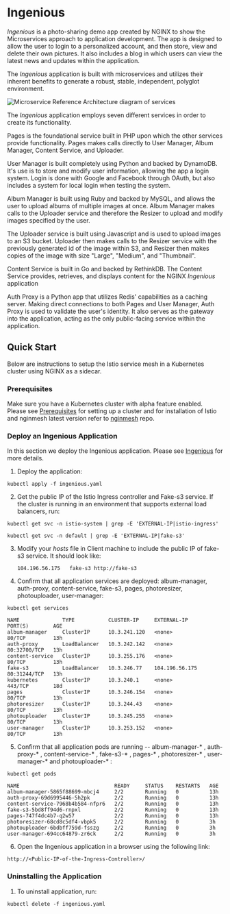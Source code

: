 # Ingenious
_Ingenious_ is a photo-sharing demo app created by NGINX to show the Microservices approach to application development. The app is designed to allow the user to login to a personalized account, and then store, view and delete their own pictures. It also includes a blog in which users can view the latest news and updates within the application.

The _Ingenious_ application is built with microservices and utilizes their inherent benefits to generate a robust, stable, independent, polyglot environment.


![Microservice Reference Architecture diagram of services](diagram-microservices-reference-architecture-850x600.png)

The _Ingenious_ application employs seven different services in order to create its functionality.

Pages is the foundational service built in PHP upon which the other services provide functionality. Pages makes calls directly to User Manager, Album Manager, Content Service, and Uploader.

User Manager is built completely using Python and backed by DynamoDB. It's use is to store and modify user information, allowing the app a login system. Login is done with Google and Facebook through OAuth, but also includes a system for local login when testing the system.

Album Manager is built using Ruby and backed by MySQL, and allows the user to upload albums of multiple images at once. Album Manager makes calls to the Uploader service and therefore the Resizer to upload and modify images specified by the user.

The Uploader service is built using Javascript and is used to upload images to an S3 bucket. Uploader then makes calls to the Resizer service with the previously generated id of the image within S3, and Resizer then makes copies of the image with size "Large", "Medium", and "Thumbnail".

Content Service is built in Go and backed by RethinkDB. The Content Service provides, retrieves, and displays content for the NGINX _Ingenious_ application

Auth Proxy is a Python app that utilizes Redis' capabilities as a caching server. Making direct connections to both Pages and User Manager, Auth Proxy is used to validate the user's identity. It also serves as the gateway into the application, acting as the only public-facing service within the application.


## Quick Start
Below are instructions to setup the Istio service mesh in a Kubernetes cluster using NGINX as a sidecar.

### Prerequisites
Make sure you have a Kubernetes cluster with alpha feature enabled. Please see [Prerequisites](https://istio.io/docs/setup/kubernetes/quick-start.html#prerequisites) for setting up a cluster and for installation of Istio and nginmesh latest version refer to [nginmesh](https://github.com/nginxinc/nginmesh#installing-istio-and-nginmesh) repo.




### Deploy an Ingenious Application
In this section we deploy the Ingenious application. Please see [Ingenious](https://github.com/nginxinc/mra-ingenious)  for more details.

1. Deploy the application:
```
kubectl apply -f ingenious.yaml
```

2. Get the public IP of the Istio Ingress controller and Fake-s3 service. If the cluster is running in an environment that supports external load balancers, run:
```
kubectl get svc -n istio-system | grep -E 'EXTERNAL-IP|istio-ingress'
```
```
kubectl get svc -n default | grep -E 'EXTERNAL-IP|fake-s3'
```

3. Modify your _hosts_ file in Client machine to include the public IP of fake-s3 service. It should look like:
    ```
    104.196.56.175   fake-s3 http://fake-s3
    ```

4. Confirm that all application services are deployed: album-manager, auth-proxy, content-service, fake-s3, pages, photoresizer, photouploader, user-manager:
```
kubectl get services
```
```
NAME              TYPE           CLUSTER-IP     EXTERNAL-IP      PORT(S)        AGE
album-manager     ClusterIP      10.3.241.120   <none>           80/TCP         13h
auth-proxy        LoadBalancer   10.3.242.142   <none>           80:32700/TCP   13h
content-service   ClusterIP      10.3.255.176   <none>           80/TCP         13h
fake-s3           LoadBalancer   10.3.246.77    104.196.56.175   80:31244/TCP   13h
kubernetes        ClusterIP      10.3.240.1     <none>           443/TCP        18d
pages             ClusterIP      10.3.246.154   <none>           80/TCP         13h
photoresizer      ClusterIP      10.3.244.43    <none>           80/TCP         13h
photouploader     ClusterIP      10.3.245.255   <none>           80/TCP         13h
user-manager      ClusterIP      10.3.253.152   <none>           80/TCP         13h
```

5. Confirm that all application pods are running -- album-manager-* , auth-proxy-* , content-service-* , fake-s3-* , pages-* , photoresizer-* , user-manager-* and photouploader-* :
```
kubectl get pods
```
```
NAME                               READY     STATUS    RESTARTS   AGE
album-manager-5865f88699-mbcj4     2/2       Running   0          13h
auth-proxy-69d6995446-5h2pk        2/2       Running   0          13h
content-service-7968b4b584-nfpr6   2/2       Running   0          13h
fake-s3-5bd8ff94d6-rnpxl           2/2       Running   0          13h
pages-747f4dc4b7-q2w57             2/2       Running   0          13h
photoresizer-68cd8c5df4-vbpk5      2/2       Running   0          3h
photouploader-6bdbff759d-fsszg     2/2       Running   0          3h
user-manager-694cc64879-zr6ck      2/2       Running   0          3h
```



6. Open the Ingenious application in a browser using the following link:
```
http://<Public-IP-of-the-Ingress-Controller>/
```
### Uninstalling the Application
1. To uninstall application, run:
```
kubectl delete -f ingenious.yaml
```




